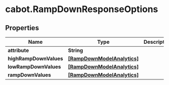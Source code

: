 # cabot.RampDownResponseOptions

## Properties

Name | Type | Description | Notes
------------ | ------------- | ------------- | -------------
**attribute** | **String** |  | [optional] 
**highRampDownValues** | [**[RampDownModelAnalytics]**](RampDownModelAnalytics.md) |  | [optional] 
**lowRampDownValues** | [**[RampDownModelAnalytics]**](RampDownModelAnalytics.md) |  | [optional] 
**rampDownValues** | [**[RampDownModelAnalytics]**](RampDownModelAnalytics.md) |  | [optional] 


